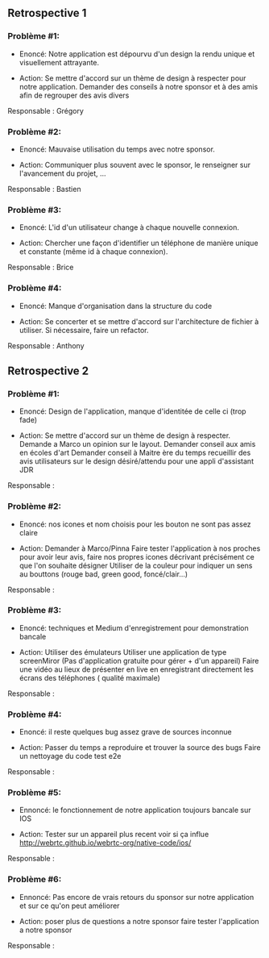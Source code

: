 ## Retrospective 1

### Problème #1:

* Enoncé: Notre application est dépourvu d'un design la rendu unique et visuellement attrayante.

* Action: Se mettre d'accord sur un thème de design à respecter pour notre application. Demander des conseils à notre sponsor et à des amis afin de regrouper des avis divers

Responsable : Grégory

### Problème #2:

* Enoncé: Mauvaise utilisation du temps avec notre sponsor.

* Action: Communiquer plus souvent avec le sponsor, le renseigner sur l'avancement du projet, ...

Responsable : Bastien

### Problème #3:

* Enoncé: L'id d'un utilisateur change à chaque nouvelle connexion.

* Action: Chercher une façon d'identifier un téléphone de manière unique et constante (même id à chaque connexion).

Responsable : Brice

### Problème #4:

* Enoncé: Manque d'organisation dans la structure du code

* Action: Se concerter et se mettre d'accord sur l'architecture de fichier à utiliser. Si nécessaire, faire un refactor.

Responsable : Anthony

## Retrospective 2

### Problème #1:

* Enoncé: Design de l'application, manque d'identitée de celle ci (trop fade)

* Action: Se mettre d'accord sur un thème de design à respecter.
          Demande a Marco un opinion sur le layout.
          Demander conseil aux amis en écoles d'art
          Demander conseil à Maitre ère du temps
          recueillir des avis utilisateurs sur le design désiré/attendu pour une appli d'assistant JDR

Responsable : 

### Problème #2:

* Enoncé: nos icones et nom choisis pour les bouton ne sont pas assez claire

* Action: Demander à Marco/Pinna
          Faire tester l'application à nos proches pour avoir leur avis, faire nos propres icones décrivant précisément ce que             l'on souhaite désigner
          Utiliser de la couleur pour indiquer un sens au bouttons (rouge bad, green good, foncé/clair...)

Responsable : 

### Problème #3:

* Enoncé: techniques et Medium d'enregistrement pour demonstration bancale

* Action: Utiliser des émulateurs
          Utiliser une application de type screenMiror (Pas d'application gratuite pour gérer + d'un appareil)
          Faire une vidéo au lieux de présenter en live en enregistrant directement les écrans des téléphones ( qualité maximale)

Responsable : 

### Problème #4:

* Enoncé: il reste quelques bug assez grave de sources inconnue

* Action: Passer du temps a reproduire et trouver la source des bugs
          Faire un nettoyage du code
          test e2e

Responsable : 

### Problème #5:

* Ennoncé: le fonctionnement de notre application toujours bancale sur IOS 

* Action: Tester sur un appareil plus recent voir si ça influe
          http://webrtc.github.io/webrtc-org/native-code/ios/
          
Responsable :

### Problème #6:

* Ennoncé: Pas encore de vrais retours du sponsor sur notre application et sur ce qu'on peut améliorer

* Action: poser plus de questions a notre sponsor
          faire tester l'application a notre sponsor
          
Responsable :

          
        


